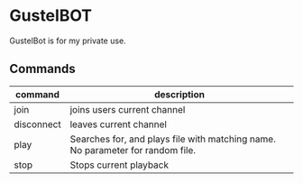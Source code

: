 # GustelBOT
GustelBot is for my private use. 

## Commands

command     | description
----------- | -------------
join        | joins users current channel
disconnect  | leaves current channel
play <name> | Searches for, and plays file with matching name. No parameter for random file.
stop        | Stops current playback
